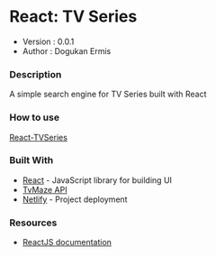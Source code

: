 # React: TV Series

- Version : 0.0.1
- Author : Dogukan Ermis

### Description

A simple search engine for TV Series built with React

### How to use

[React-TVSeries](https://friendly-cori-021375.netlify.com/)

### Built With

- [React](https://reactjs.org/) - JavaScript library for building UI
- [TvMaze API](https://www.tvmaze.com/)
- [Netlify](https://www.netlify.com/) - Project deployment

### Resources

- [ReactJS documentation](https://reactjs.org/docs/getting-started.html)



